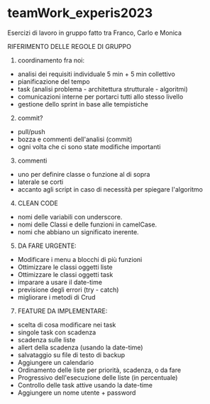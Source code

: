 # teamWork_experis2023
Esercizi di lavoro in gruppo fatto tra Franco, Carlo e Monica

RIFERIMENTO DELLE REGOLE DI GRUPPO

1. coordinamento fra noi:
  - analisi dei requisiti individuale 5 min + 5 min collettivo
  - pianificazione del tempo
  - task (analisi problema - architettura strutturale - algoritmi)
  - comunicazioni interne per portarci tutti allo stesso livello
  - gestione dello sprint in base alle tempistiche

2. commit?
  - pull/push 
  - bozza e commenti dell'analisi (commit)
  - ogni volta che ci sono state modifiche importanti

3. commenti
  - uno per definire classe o funzione al di sopra
  - laterale se corti
  - accanto agli script in caso di necessità per spiegare l'algoritmo

4. CLEAN CODE
  - nomi delle variabili con underscore.
  - nomi delle Classi e delle funzioni in camelCase.
  - nomi che abbiano un significato inerente.

5. DA FARE URGENTE:
  - Modificare i menu a blocchi di più funzioni
  - Ottimizzare le classi oggetti liste
  - Ottimizzare le classi oggetti task
  - imparare a usare il date-time
  - previsione degli errori (try - catch)
  - migliorare i metodi di Crud
  
7. FEATURE DA IMPLEMENTARE:
  - scelta di cosa modificare nei task
  - singole task con scadenza
  - scadenza sulle liste
  - allert della scadenza (usando la date-time)
  - salvataggio su file di testo di backup
  - Aggiungere un calendario
  - Ordinamento delle liste per priorità, scadenza, o da fare
  - Progressivo dell'esecuzione delle liste (in percentuale)
  - Controllo delle task attive usando la date-time
  - Aggiungere un nome utente + password
